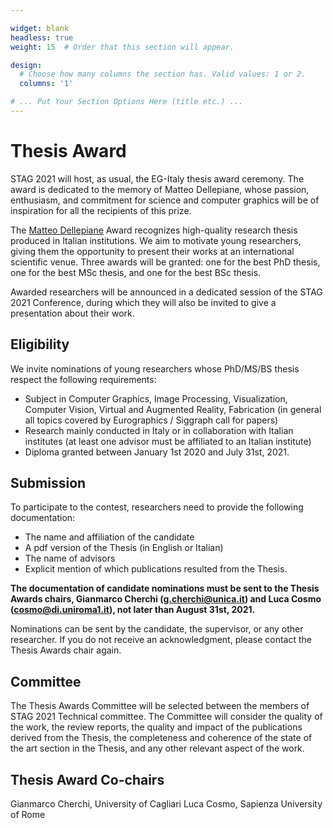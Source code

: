```yaml
---

widget: blank
headless: true
weight: 15  # Order that this section will appear.

design:
  # Choose how many columns the section has. Valid values: 1 or 2.
  columns: '1'

# ... Put Your Section Options Here (title etc.) ...
---
```


# Thesis Award
STAG 2021 will host, as usual, the EG-Italy thesis award ceremony. The award is dedicated to the memory of Matteo Dellepiane, whose passion, enthusiasm, and commitment for science and computer graphics will be of inspiration for all the recipients of this prize.

The [Matteo Dellepiane](http://vcg.isti.cnr.it/matteodellepiane.php) Award recognizes high-quality research thesis produced in Italian institutions. We aim to motivate young researchers, giving them the opportunity to present their works at an international scientific venue. Three awards will be granted: one for the best PhD thesis, one for the best MSc thesis, and one for the best BSc thesis.

Awarded researchers will be announced in a dedicated session of the STAG 2021 Conference, during which they will also be invited to give a presentation about their work.

## Eligibility

We invite nominations of young researchers whose PhD/MS/BS thesis respect the following requirements:

- Subject in Computer Graphics, Image Processing, Visualization, Computer Vision, Virtual and Augmented Reality, Fabrication (in general all topics covered by Eurographics / Siggraph call for papers)
- Research mainly conducted in Italy or in collaboration with Italian institutes (at least one advisor must be affiliated to an Italian institute)
- Diploma granted between January 1st 2020 and July 31st, 2021.


## Submission

To participate to the contest, researchers need to provide the following documentation:

- The name and affiliation of the candidate
- A pdf version of the Thesis (in English or Italian)
- The name of advisors
- Explicit mention of which publications resulted from the Thesis.

**The documentation of candidate nominations must be sent to the Thesis Awards chairs, Gianmarco Cherchi (g.cherchi@unica.it) and Luca Cosmo (cosmo@di.uniroma1.it), not later than August 31st, 2021.**

Nominations can be sent by the candidate, the supervisor, or any other researcher. If you do not receive an acknowledgment, please contact the Thesis Awards chair again.

## Committee

The Thesis Awards Committee will be selected between the members of STAG 2021 Technical committee. The Committee will consider the quality of the work, the review reports, the quality and impact of the publications derived from the Thesis, the completeness and coherence of the state of the art section in the Thesis, and any other relevant aspect of the work.

## Thesis Award Co-chairs

Gianmarco Cherchi, University of Cagliari
Luca Cosmo, Sapienza University of Rome





